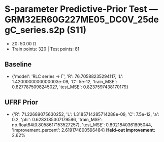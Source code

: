 # S-parameter Predictive-Prior Test — GRM32ER60G227ME05_DC0V_25degC_series.s2p (S11)
- Z0: 50.00 Ω
- Train points: 320  |  Test points: 81

## Baseline
- {'model': 'RLC series -> Γ', 'R': 76.70588235294117, 'L': 1.4200000000000003e-09, 'C': 5e-12, 'train_MSE': 0.8277875098245027, 'test_MSE': 0.8237597438170179}

## UFRF Prior
- {'R': 71.22689075630252, 'L': 1.3185714285714288e-09, 'C': 7.5e-12, 'a': 0.2, 'phi': 0.6283185307179586, 'train_MSE': np.float64(0.8058617153527257), 'test_MSE': 0.8021840361895044, 'improvement_percent': 2.619174800596484}
**Held-out improvement:** 2.62%